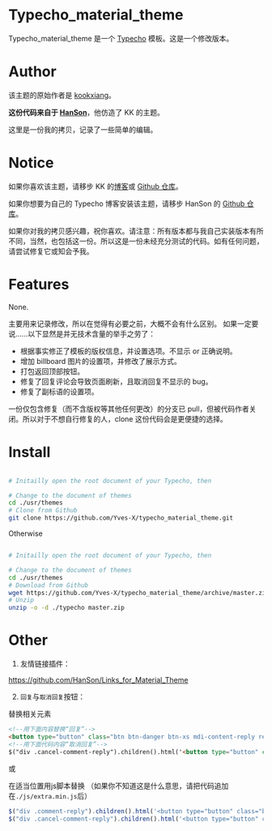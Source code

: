 # Typecho_material_theme

Typecho_material_theme 是一个 [Typecho](https://github.com/typecho/typecho) 模板。这是一个修改版本。


# Author

该主题的原始作者是 [kookxiang](https://ikk.me)。

**这份代码来自于 [HanSon](http://hanc.cc/)**，他仿造了 KK 的主题。

这里是一份我的拷贝，记录了一些简单的编辑。


# Notice

如果你喜欢该主题，请移步 KK 的[博客](https://ikk.me)或 [Github 仓库](https://github.com/kookxiang)。

如果你想要为自己的 Typecho 博客安装该主题，请移步 HanSon 的 [Github 仓库](https://github.com/Hanccc/typecho_material_theme)。

如果你对我的拷贝感兴趣，祝你喜欢。请注意：所有版本都与我自己实装版本有所不同，当然，也包括这一份。所以这是一份未经充分测试的代码。如有任何问题，请尝试修复它或知会予我。


# Features

None.

主要用来记录修改，所以在觉得有必要之前，大概不会有什么区别。
如果一定要说……以下显然是并无技术含量的举手之劳了：
- 根据事实修正了模板的版权信息，并设置选项。不显示 or 正确说明。
- 增加 billboard 图片的设置项，并修改了展示方式。
- 打包返回顶部按钮。
- 修复了回复评论会导致页面刷新，且取消回复不显示的 bug。
- 修复了副标语的设置项。

一份仅包含修复（而不含版权等其他任何更改）的分支已 pull，但被代码作者关闭。所以对于不想自行修复的人，clone 这份代码会是更便捷的选择。


# Install

```bash

# Initailly open the root document of your Typecho, then

# Change to the document of themes
cd ./usr/themes
# Clone from Github
git clone https://github.com/Yves-X/typecho_material_theme.git
```

Otherwise

```bash

# Initailly open the root document of your Typecho, then

# Change to the document of themes
cd ./usr/themes
# Download from Github
wget https://github.com/Yves-X/typecho_material_theme/archive/master.zip -O master.zip
# Unzip
unzip -o -d ./typecho master.zip
```

# Other

1. 友情链接插件：

https://github.com/HanSon/Links_for_Material_Theme

2. `回复`与`取消回复`按钮：

替换相关元素

```html
<!--用下面内容替换“回复”-->
<button type="button" class="btn btn-danger btn-xs mdi-content-reply reply-button"><div class="ripple-wrapper"></div></button>
<!--用下面代码内容“取消回复”-->
$("div .cancel-comment-reply").children().html('<button type="button" class="btn btn-primary btn-xs btn-fab mdi-content-clear pull-right"><div class="ripple-wrapper"><div class="ripple ripple-on ripple-out" style="left: 28px; top: 23px; transform: scale(6); background-color: rgba(255, 255, 255, 0.843137);"></div><div class="ripple ripple-on ripple-out" style="left: 34px; top: 32px; transform: scale(6); background-color: rgba(255, 255, 255, 0.843137);"></div></div></button>');
```

或

在适当位置用js脚本替换
（如果你不知道这是什么意思，请把代码追加在`./js/extra.min.js`后）

```javascript
$("div .comment-reply").children().html('<button type="button" class="btn btn-danger btn-xs mdi-content-reply reply-button"><div class="ripple-wrapper"></div></button>');
$("div .cancel-comment-reply").children().html('<button type="button" class="btn btn-primary btn-xs btn-fab mdi-content-clear pull-right"><div class="ripple-wrapper"><div class="ripple ripple-on ripple-out" style="left: 28px; top: 23px; transform: scale(6); background-color: rgba(255, 255, 255, 0.843137);"></div><div class="ripple ripple-on ripple-out" style="left: 34px; top: 32px; transform: scale(6); background-color: rgba(255, 255, 255, 0.843137);"></div></div></button>');
```